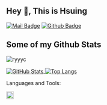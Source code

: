 ## Hey 👋, This is Hsuing

[![Mail Badge](https://img.shields.io/badge/-nnaigos@gmail.com-c14438?style=flat&logo=Gmail&logoColor=white&link=mailto:nnaigos@gmail.com)](nnaigos@gmail.com) [![Github Badge](https://img.shields.io/badge/-Hsuing-grey?style=flat&logo=github&logoColor=white&link=https://github.com/Hsuing/)](https://www.github.com/Hsuing/)

## Some of my Github Stats
<p align=left> <img src=https://komarev.com/ghpvc/?username=ryyyc alt=ryyyc /> </p>

<a href="https://github.com/ryyyc">
  <img align="center" alt="GitHub Stats" src="https://github-readme-stats.vercel.app/api?username=ryyyc&show_icons=true&include_all_commits=true" />
</a>
<a href="https://github.com/ryyyc">
  <img align="center" alt="Top Langs" src="https://github-readme-stats.vercel.app/api/top-langs/?username=ryyyc&layout=compact" />
</a>

Languages and Tools:

<code><img height="20" src="https://book.ikubernetes.net/favicon-gopher.svg" alt="Go"></code>

<!--
**Hsuing/Hsuing** is a ✨ _special_ ✨ repository because its `README.md` (this file) appears on your GitHub profile.

Here are some ideas to get you started:

- 🔭 I’m currently working on ...
- 🌱 I’m currently learning ...
- 👯 I’m looking to collaborate on ...
- 🤔 I’m looking for help with ...
- 💬 Ask me about ...
- 📫 How to reach me: ...
- 😄 Pronouns: ...
- ⚡ Fun fact: ...
-->

